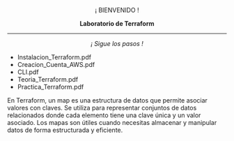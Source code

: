 <p align="center">¡ BIENVENIDO !</p>
<p align="center"><b>Laboratorio de Terraform</b></p>
<hr>
<p align="center"><i>¡ Sigue los pasos !</i></p>
<ul>
  <li>Instalacion_Terraform.pdf</li>
  <li>Creacion_Cuenta_AWS.pdf</li>
  <li>CLI.pdf</li>
  <li>Teoria_Terraform.pdf</li>
  <li>Practica_Terraform.pdf</li>
</ul>
En Terraform, un map es una estructura de datos que permite asociar valores con claves. Se utiliza para representar conjuntos de datos relacionados donde cada elemento tiene una clave única y un valor asociado. Los mapas son útiles cuando necesitas almacenar y manipular datos de forma estructurada y eficiente.
